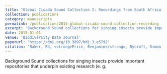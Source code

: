 ```yaml
---
title: "Global Cicada Sound Collection I: Recordings from South Africa and Malawi by B. W. Price \&amp; M. H. Villet and harvesting of BioAcoustica data by GBIF"
collection: publications
category: manuscripts
permalink: /publication/2015-global-cicada-sound-collection-recording
excerpt: 'Background Sound collections for singing insects provide important repositories that underpin existing research (e.'
date: 2015-01-01
venue: 'Biodiversity Data Journal'
paperurl: 'https://doi.org/10.3897/bdj.3.e5792'
citation: 'Baker, Ed, <strong>Price, Benjamin</strong>, Rycroft, Simon, Villet, Martin (2015). &quot;Global Cicada Sound Collection I: Recordings from South Africa and Malawi by B. W. Price \&amp; M. H. Villet and harvesting of BioAcoustica data by GBIF.&quot; <i>Biodiversity Data Journal</i> 3: e5792.'
---
```


Background Sound collections for singing insects provide important repositories that underpin existing research (e. g.
